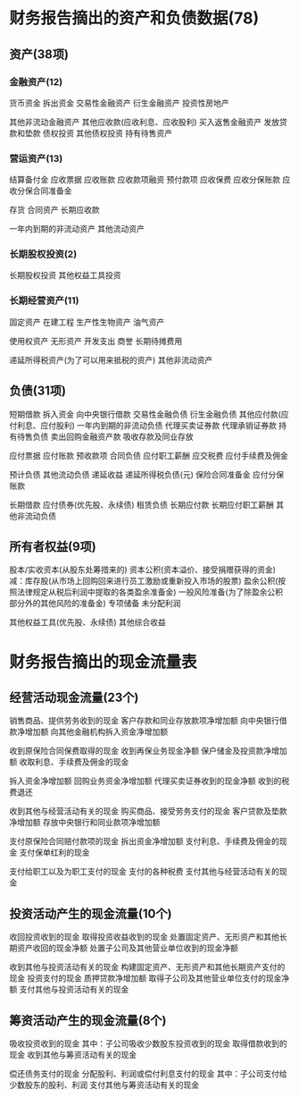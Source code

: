 
# 财务报告摘出的资产和负债数据(78)
## 资产(38项)
### 金融资产(12)
  货币资金
  拆出资金
  交易性金融资产
  衍生金融资产
  投资性房地产

  其他非流动金融资产
  其他应收款(应收利息、应收股利)
  买入返售金融资产
  发放贷款和垫款
  债权投资
  其他债权投资
  持有待售资产

### 营运资产(13)
  结算备付金
  应收票据
  应收账款
  应收款项融资
  预付款项
  应收保费
  应收分保账款
  应收分保合同准备金
  
  存货
  合同资产
  长期应收款

  一年内到期的非流动资产
  其他流动资产
### 长期股权投资(2)
  长期股权投资
  其他权益工具投资
### 长期经营资产(11)
  固定资产
  在建工程
  生产性生物资产
  油气资产

  使用权资产
  无形资产
  开发支出
  商誉
  长期待摊费用

  递延所得税资产(为了可以用来抵税的资产)
  其他非流动资产

## 负债(31项)
  短期借款
  拆入资金
  向中央银行借款
  交易性金融负债
  衍生金融负债
  其他应付款(应付利息、应付股利)
  一年内到期的非流动负债
  代理买卖证券款
  代理承销证券款
  持有待售负债
  卖出回购金融资产款
  吸收存款及同业存放

  应付票据
  应付账款
  预收款项
  合同负债
  应付职工薪酬
  应交税费
  应付手续费及佣金

  预计负债
  其他流动负债
  递延收益
  递延所得税负债(元)
  保险合同准备金
  应付分保账款
  
  长期借款
  应付债券(优先股、永续债)
  租赁负债
  长期应付款
  长期应付职工薪酬
  其他非流动负债

## 所有者权益(9项)
  股本/实收资本(从股东处筹措来的)
  资本公积(资本溢价、接受捐赠获得的资金)
  减：库存股(从市场上回购回来进行员工激励或重新投入市场的股票)
  盈余公积(按照法律规定从税后利润中提取的各类盈余准备金)
  一般风险准备(为了除盈余公积部分外的其他风险的准备金)
  专项储备
  未分配利润

  其他权益工具(优先股、永续债)
  其他综合收益


# 财务报告摘出的现金流量表
## 经营活动现金流量(23个)
  销售商品、提供劳务收到的现金
  客户存款和同业存放款项净增加额
  向中央银行借款净增加额
  向其他金融机构拆入资金净增加额

  收到原保险合同保费取得的现金
  收到再保业务现金净额
  保户储金及投资款净增加额
  收取利息、手续费及佣金的现金

  拆入资金净增加额
  回购业务资金净增加额
  代理买卖证券收到的现金净额
  收到的税费退还

  收到其他与经营活动有关的现金
  购买商品、接受劳务支付的现金
  客户贷款及垫款净增加额
  存放中央银行和同业款项净增加额

  支付原保险合同赔付款项的现金
  拆出资金净增加额
  支付利息、手续费及佣金的现金
  支付保单红利的现金

  支付给职工以及为职工支付的现金
  支付的各种税费
  支付其他与经营活动有关的现金

## 投资活动产生的现金流量(10个)
  收回投资收到的现金
  取得投资收益收到的现金
  处置固定资产、无形资产和其他长期资产收回的现金净额
  处置子公司及其他营业单位收到的现金净额

  收到其他与投资活动有关的现金
  构建固定资产、无形资产和其他长期资产支付的现金
  投资支付的现金
  质押贷款净增加额
  取得子公司及其他营业单位支付的现金净额
  支付其他与投资活动有关的现金

## 筹资活动产生的现金流量(8个)
  吸收投资收到的现金
  其中：子公司吸收少数股东投资收到的现金
  取得借款收到的现金
  收到其他与筹资活动有关的现金

  偿还债务支付的现金
  分配股利、利润或偿付利息支付的现金
  其中：子公司支付给少数股东的股利、利润
  支付其他与筹资活动有关的现金

